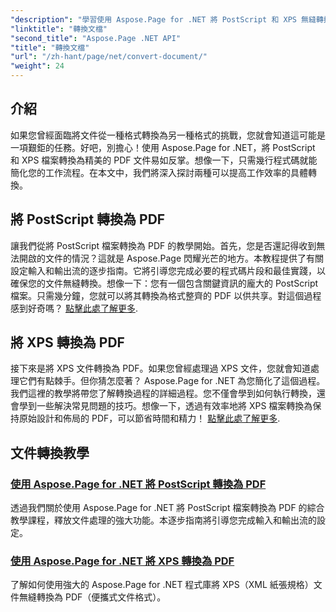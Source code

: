 ```yaml
---
"description": "學習使用 Aspose.Page for .NET 將 PostScript 和 XPS 無縫轉換為 PDF。按照我們詳細的教程，輕鬆處理文件。"
"linktitle": "轉換文檔"
"second_title": "Aspose.Page .NET API"
"title": "轉換文檔"
"url": "/zh-hant/page/net/convert-document/"
"weight": 24
---
```


## 介紹

如果您曾經面臨將文件從一種格式轉換為另一種格式的挑戰，您就會知道這可能是一項艱鉅的任務。好吧，別擔心！使用 Aspose.Page for .NET，將 PostScript 和 XPS 檔案轉換為精美的 PDF 文件易如反掌。想像一下，只需幾行程式碼就能簡化您的工作流程。在本文中，我們將深入探討兩種可以提高工作效率的具體轉換。

## 將 PostScript 轉換為 PDF

讓我們從將 PostScript 檔案轉換為 PDF 的教學開始。首先，您是否還記得收到無法開啟的文件的情況？這就是 Aspose.Page 閃耀光芒的地方。本教程提供了有關設定輸入和輸出流的逐步指南。它將引導您完成必要的程式碼片段和最佳實踐，以確保您的文件無縫轉換。想像一下：您有一個包含關鍵資訊的龐大的 PostScript 檔案。只需幾分鐘，您就可以將其轉換為格式整齊的 PDF 以供共享。對這個過程感到好奇嗎？ [點擊此處了解更多](./postscript-to-pdf-conversion/).

## 將 XPS 轉換為 PDF

接下來是將 XPS 文件轉換為 PDF。如果您曾經處理過 XPS 文件，您就會知道處理它們有點棘手。但你猜怎麼著？ Aspose.Page for .NET 為您簡化了這個過程。我們這裡的教學將帶您了解轉換過程的詳細過程。您不僅會學到如何執行轉換，還會學到一些解決常見問題的技巧。想像一下，透過有效率地將 XPS 檔案轉換為保持原始設計和佈局的 PDF，可以節省時間和精力！ [點擊此處了解更多](./converting-xps-to-pdf/).

## 文件轉換教學
### [使用 Aspose.Page for .NET 將 PostScript 轉換為 PDF](./postscript-to-pdf-conversion/)
透過我們關於使用 Aspose.Page for .NET 將 PostScript 檔案轉換為 PDF 的綜合教學課程，釋放文件處理的強大功能。本逐步指南將引導您完成輸入和輸出流的設定。
### [使用 Aspose.Page for .NET 將 XPS 轉換為 PDF](./converting-xps-to-pdf/)
了解如何使用強大的 Aspose.Page for .NET 程式庫將 XPS（XML 紙張規格）文件無縫轉換為 PDF（便攜式文件格式）。